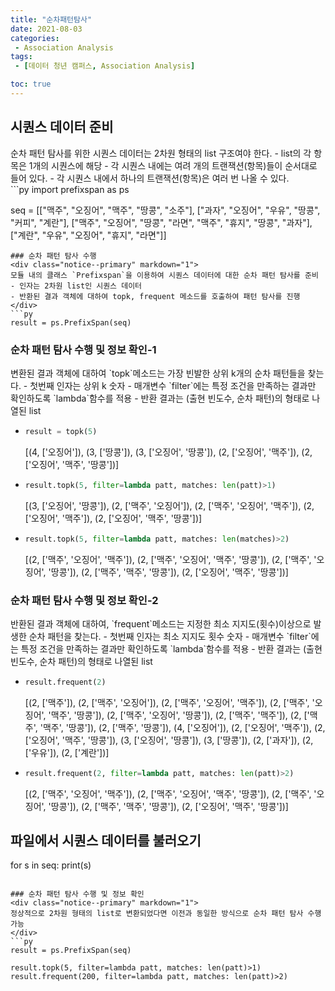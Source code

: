 ```yaml
---
title: "순차패턴탐사"
date: 2021-08-03
categories:
 - Association Analysis
tags:
 - [데이터 청년 캠퍼스, Association Analysis]

toc: true
---
```

## 시퀀스 데이터 준비  
<div class="notice--primary" markdown="1">
순차 패턴 탐사를 위한 시퀀스 데이터는 2차원 형태의 list 구조여야 한다.
- list의 각 항목은 1개의 시퀀스에 해당  
- 각 시퀀스 내에는 여려 개의 트랜잭션(항목)들이 순서대로 들어 있다.
- 각 시퀀스 내에서 하나의 트랜잭션(항목)은 여러 번 나올 수 있다.
</div>
```py
import prefixspan as ps

seq = [["맥주", "오징어", "맥주", "땅콩", "소주"],
       ["과자", "오징어", "우유", "땅콩", "커피", "계란"],
       ["맥주", "오징어", "땅콩", "라면", "맥주", "휴지", "땅콩", "과자"],
       ["계란", "우유", "오징어", "휴지", "라면"]]
```  
### 순차 패턴 탐사 수행  
<div class="notice--primary" markdown="1">
모듈 내의 클래스 `Prefixspan`을 이용하여 시퀀스 데이터에 대한 순차 패턴 탐사를 준비  
- 인자는 2차원 list인 시퀀스 데이터
- 반환된 결과 객체에 대하여 topk, frequent 메소드를 호출하여 패턴 탐사를 진행  
</div>
```py
result = ps.PrefixSpan(seq)
```  
### 순차 패턴 탐사 수행 및 정보 확인-1  
<div class="notice-primary" markdown="1">
변환된 결과 객체에 대하여 `topk`메소드는 가장 빈발한 상위 k개의 순차 패턴들을 찾는다.
- 첫번째 인자는 상위 k 숫자
- 매개변수 `filter`에는 특정 조건을 만족하는 결과만 확인하도록 `lambda`함수를 적용 
- 반환 결과는 (출현 빈도수, 순차 패턴)의 형태로 나열된 list 
</div>  

- ```py
  result = topk(5)
  ```  
   
  <div class="notice" markdown="1">  
  [(4, ['오징어']),  
   (3, ['땅콩']),  
   (3, ['오징어', '땅콩']),  
   (2, ['오징어', '맥주']),  
   (2, ['오징어', '맥주', '땅콩'])]  
  </div>  
   
   
- ```py
  result.topk(5, filter=lambda patt, matches: len(patt)>1)
  ```  
   <div class="notice" markdown="1">  
   [(3, ['오징어', '땅콩']),  
    (2, ['맥주', '오징어']),  
    (2, ['맥주', '오징어', '맥주']),  
    (2, ['오징어', '맥주']),  
    (2, ['오징어', '맥주', '땅콩'])]  
   </div>  
  
- ```py
  result.topk(5, filter=lambda patt, matches: len(matches)>2)
  ```  
  <div class="notice" markdown="1">
  [(2, ['맥주', '오징어', '맥주']),  
   (2, ['맥주', '오징어', '맥주', '땅콩']),  
   (2, ['맥주', '오징어', '땅콩']),  
   (2, ['맥주', '맥주', '땅콩']),  
   (2, ['오징어', '맥주', '땅콩'])]  
  </div>
### 순차 패턴 탐사 수행 및 정보 확인-2  
<div class="notice--primary" markdown="1">
반환된 결과 객체에 대하여, `frequent`메소드는 지정한 최소 지지도(횟수)이상으로 발생한
순차 패턴을 찾는다.  
- 첫번째 인자는 최소 지지도 횟수 숫자
- 매개변수 `filter`에는 특정 조건을 만족하는 결과만 확인하도록 `lambda`함수를 적용
- 반환 결과는 (출현 빈도수, 순차 패턴)의 형태로 나열된 list
</div>  

- ```py
  result.frequent(2)
  ```  
  
  <div class="notice" markdown="1">
  [(2, ['맥주']),  
   (2, ['맥주', '오징어']),  
   (2, ['맥주', '오징어', '맥주']),  
   (2, ['맥주', '오징어', '맥주', '땅콩']),  
   (2, ['맥주', '오징어', '땅콩']),  
   (2, ['맥주', '맥주']),  
   (2, ['맥주', '맥주', '땅콩']),  
   (2, ['맥주', '땅콩']),  
   (4, ['오징어']),  
   (2, ['오징어', '맥주']),  
   (2, ['오징어', '맥주', '땅콩']),  
   (3, ['오징어', '땅콩']),  
   (3, ['땅콩']),  
   (2, ['과자']),  
   (2, ['우유']),  
   (2, ['계란'])]  
  </div>  
  
- ```py
  result.frequent(2, filter=lambda patt, matches: len(patt)>2)
  ```  
  <div class="notice" markdown="1">  
  [(2, ['맥주', '오징어', '맥주']),  
   (2, ['맥주', '오징어', '맥주', '땅콩']),  
   (2, ['맥주', '오징어', '땅콩']),  
   (2, ['맥주', '맥주', '땅콩']),  
   (2, ['오징어', '맥주', '땅콩'])]  
  </div>  
  
## 파일에서 시퀀스 데이터를 불러오기  
<div class="notice--primary" markdown="1>
데이터를 파일에서 읽어서와서 2차원 리스트 형태로 준비  
- readlines등의 함수를 이용하여 적재하거나 apyori모듈의 load_transactions함수, 
또는 csv 표준 모듈 등을 이용할 수 있다.
</div>  
```py
import csv

seq = []
with open("market.csv") as f:
    rd = csv.reader(f)
    for r in rd:
        seq.append(r)
        
for s in seq:
    print(s)
```  

### 순차 패턴 탐사 수행 및 정보 확인  
<div class="notice--primary" markdown="1">
정상적으로 2차원 형태의 list로 변환되었다면 이전과 동일한 방식으로 순차 패턴 탐사 수행 가능
</div>  
```py
result = ps.PrefixSpan(seq)

result.topk(5, filter=lambda patt, matches: len(patt)>1)
result.frequent(200, filter=lambda patt, matches: len(patt)>2)
```  

